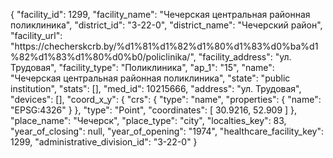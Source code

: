 {
    "facility_id": 1299,
    "facility_name": "Чечерская центральная районная поликлиника",
    "district_id": "3-22-0",
    "district_name": "Чечерский район",
    "facility_url": "https:\/\/checherskcrb.by\/%d1%81%d1%82%d1%80%d1%83%d0%ba%d1%82%d1%83%d1%80%d0%b0\/policlinika\/",
    "facility_address": "ул. Трудовая",
    "facility_type": "Поликлиника",
    "ap_1": "15",
    "name": "Чечерская центральная районная поликлиника",
    "state": "public institution",
    "stats": [],
    "med_id": 10215666,
    "address": "ул. Трудовая",
    "devices": [],
    "coord_x_y": {
        "crs": {
            "type": "name",
            "properties": {
                "name": "EPSG:4326"
            }
        },
        "type": "Point",
        "coordinates": [
            30.9216,
            52.909
        ]
    },
    "place_name": "Чечерск",
    "place_type": "city",
    "localties_key": 83,
    "year_of_closing": null,
    "year_of_opening": "1974",
    "healthcare_facility_key": 1299,
    "administrative_division_id": "3-22-0"
}